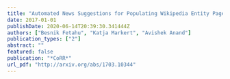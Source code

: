```yaml
---
title: "Automated News Suggestions for Populating Wikipedia Entity Pages"
date: 2017-01-01
publishDate: 2020-06-14T20:39:30.341444Z
authors: ["Besnik Fetahu", "Katja Markert", "Avishek Anand"]
publication_types: ["2"]
abstract: ""
featured: false
publication: "*CoRR*"
url_pdf: "http://arxiv.org/abs/1703.10344"
---
```


